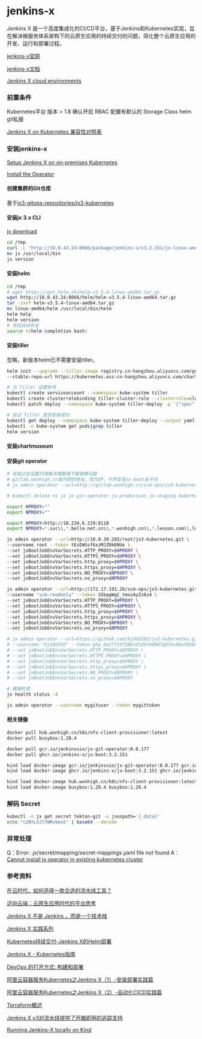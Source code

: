 # jenkins-x

Jenkins X 是一个高度集成化的CI/CD平台，基于Jenkins和Kubernetes实现，旨在解决微服务体系架构下的云原生应用的持续交付的问题，简化整个云原生应用的开发、运行和部署过程。

[jenkins-x官网](https://jenkins-x.io/zh/)

[jenkins-x文档](https://jenkins-x.io/zh/docs/managing-jx/common-tasks/install-on-cluster/)

[Jenkins X cloud environments](https://github.com/qinyujia/cloud-environments)

### 前置条件

Kubernetes平台 版本 > 1.8
确认开启 RBAC
配置有默认的 Storage Class
helm
git私服

[Jenkins X on Kubernetes 兼容性对照表](https://jenkins-x.io/about/capabilities/)

### 安装jenkins-x

[Setup Jenkins X on on-premises Kubernetes](https://jenkins-x.io/v3/admin/platforms/on-premises/)

[Install the Operator](https://jenkins-x.io/v3/admin/setup/operator/)

#### 创建集群的Git仓库

基于[jx3-gitops-repositories/jx3-kubernetes](https://github.com/jx3-gitops-repositories/jx3-kubernetes)

#### 安装jx 3.x CLI

[jx download](https://github.com/jenkins-x/jx/releases/)

```sh
cd /tmp
curl -L "http://10.0.43.24:8066/package/jenkins-x/v3.2.151/jx-linux-amd64.tar.gz" | tar xzv "jx"
mv jx /usr/local/bin
jx version
```

#### 安装helm

```sh
cd /tmp
# wget https://get.helm.sh/helm-v3.5.4-linux-amd64.tar.gz
wget http://10.0.43.24:8066/helm/helm-v3.5.4-linux-amd64.tar.gz
tar -zxvf helm-v3.5.4-linux-amd64.tar.gz 
mv linux-amd64/helm /usr/local/bin/helm
helm help
helm version
# 添加自动补全
source <(helm completion bash)
```

#### 安装tiller

忽略，新版本helm已不需要安装tiller。

```sh
helm init --upgrade --tiller-image registry.cn-hangzhou.aliyuncs.com/google_containers/tiller:v2.11.0 \
--stable-repo-url https://kubernetes.oss-cn-hangzhou.aliyuncs.com/charts

# 为 Tiller 设置帐号
kubectl create serviceaccount --namespace kube-system tiller
kubectl create clusterrolebinding tiller-cluster-rule --clusterrole=cluster-admin --serviceaccount=kube-system:tiller
kubectl patch deploy --namespace kube-system tiller-deploy -p '{"spec":{"template":{"spec":{"serviceAccount":"tiller"}}}}'

# 验证 Tiller 是否安装成功
kubectl get deploy --namespace kube-system tiller-deploy --output yaml|grep  serviceAccount
kubectl -n kube-system get pods|grep tiller
helm version
```

#### 安装chartmuseum

#### 安装git operator

```sh
# 安装之前设置代理解决需翻墙下载镜像问题
# gitlab.wonhigh.cn是内网的地址，改为IP，不然安装jx-boot会卡住
# jx admin operator --url=http://gitlab.wonhigh.cn/scm-ops/jx3-kubernetes.git --username scm-readonly --token S5bpgWgC_tmxzAyZz6z4

# kubectl delete ns jx jx-git-operator jx-production jx-staging kuberhealthy nginx tekton-pipelines

export HPROXY=""
export NPROXY=""

export HPROXY=http://10.234.6.219:8118
export NPROXY=*.svc\\,*.belle.net.cn\\,*.wonhigh.cn\\,*.lesoon.com\\,localhost\\,10.0.30.203\\,172.17.191.26\\,127.0.0.1\\,.local\\,0\\,1\\,2\\,3\\,4\\,5\\,6\\,7\\,8\\,9

jx admin operator --url=http://10.0.30.203/root/jx3-kubernetes.git \
--username root --token tEsEWSsf6xzMJZHkKNUe \
--set jxBootJobEnvVarSecrets.HTTP_PROXY=$HPROXY \
--set jxBootJobEnvVarSecrets.HTTPS_PROXY=$HPROXY \
--set jxBootJobEnvVarSecrets.http_proxy=$HPROXY \
--set jxBootJobEnvVarSecrets.https_proxy=$HPROXY \
--set jxBootJobEnvVarSecrets.NO_PROXY=$NPROXY \
--set jxBootJobEnvVarSecrets.no_proxy=$NPROXY

jx admin operator --url=http://172.17.191.26/scm-ops/jx3-kubernetes.git \
--username "scm-readonly" --token S5bpgWgC_tmxzAyZz6z4 \
--set jxBootJobEnvVarSecrets.HTTP_PROXY=$HPROXY \
--set jxBootJobEnvVarSecrets.HTTPS_PROXY=$HPROXY \
--set jxBootJobEnvVarSecrets.http_proxy=$HPROXY \
--set jxBootJobEnvVarSecrets.https_proxy=$HPROXY \
--set jxBootJobEnvVarSecrets.NO_PROXY=$NPROXY \
--set jxBootJobEnvVarSecrets.no_proxy=$NPROXY

# jx admin operator --url=https://github.com/bjddd192/jx3-kubernetes.git \
# --username "bjddd192" --token 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 \
# --set jxBootJobEnvVarSecrets.HTTP_PROXY=$HPROXY \
# --set jxBootJobEnvVarSecrets.HTTPS_PROXY=$HPROXY \
# --set jxBootJobEnvVarSecrets.http_proxy=$HPROXY \
# --set jxBootJobEnvVarSecrets.https_proxy=$HPROXY \
# --set jxBootJobEnvVarSecrets.NO_PROXY=$NPROXY \
# --set jxBootJobEnvVarSecrets.no_proxy=$NPROXY

# 健康检查
jx health status -A

jx admin operator --username mygituser --token mygittoken
```

#### 相关镜像

```sh
docker pull hub.wonhigh.cn/k8s/nfs-client-provisioner:latest
docker pull busybox:1.28.4

docker pull gcr.io/jenkinsxio/jx-git-operator:0.0.177
docker pull ghcr.io/jenkins-x/jx-boot:3.2.151

kind load docker-image gcr.io/jenkinsxio/jx-git-operator:0.0.177 gcr.io/jenkinsxio/jx-git-operator:0.0.177
kind load docker-image ghcr.io/jenkins-x/jx-boot:3.2.151 ghcr.io/jenkins-x/jx-boot:3.2.151

kind load docker-image hub.wonhigh.cn/k8s/nfs-client-provisioner:latest hub.wonhigh.cn/k8s/nfs-client-provisioner:latest
kind load docker-image busybox:1.28.4 busybox:1.28.4
```

### 解码 Secret

```sh
kubectl -n jx get secret tekton-git -o jsonpath='{.data}' 
echo "c2NtLXJlYWRvbmx5" | base64 --decode
```

### 异常处理

Q：Error: .jx/secret/mapping/secret-mappings.yaml file not found
A：[Cannot install jx operator in existing kubernetes cluster](https://gitmemory.com/issue/jenkins-x/jx/7679/821779805)

### 参考资料

[在云时代，如何选择一款合适的流水线工具？](https://time.geekbang.org/column/article/183907)

[迈向云端：云原生应用时代的平台思考](https://time.geekbang.org/column/article/180496)

[Jenkins X 不是 Jenkins ，而是一个技术栈](https://www.chenshaowen.com/blog/jenkins-x-is-not-jenkins-but-stack.html)

[Jenkins X 实践系列](https://www.cnblogs.com/xiaoqi/p/jenkins-x-part1.html)

[Kubernetes持续交付-Jenkins X的Helm部署](https://developer.aliyun.com/article/680174)

[Jenkins X - Kubernetes指南](https://kubernetes.feisky.xyz/apps/devops/jenkinsx)

[DevOps 的打开方式: 构建和部署](https://jenkins-zh.cn/wechat/articles/2020/09/2020-09-02-devops-adoption-approach-build-and-deploy/)

[阿里云容器服务Kubernetes之Jenkins X（1）-安装部署实践篇](https://developer.aliyun.com/article/657149)

[阿里云容器服务Kubernetes之Jenkins X（2）-自动化CICD实践篇](https://developer.aliyun.com/article/657285)

[Terraform概述](https://www.alibabacloud.com/help/zh/doc-detail/91285.htm)

[Jenkins X v3对流水线提供了开箱即用的追踪支持](https://cloud.tencent.com/developer/article/1815855)

[Running Jenkins-X locally on Kind](https://medium.com/@dantwining_26268/running-jenkins-x-locally-on-kind-4b43be1de418)
